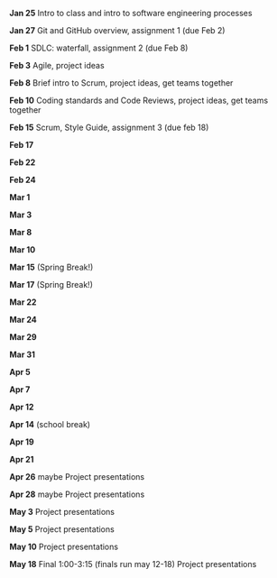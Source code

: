 **Jan 25** Intro to class and intro to software engineering processes

**Jan 27** Git and GitHub overview, assignment 1 (due Feb 2)

**Feb 1** SDLC: waterfall, assignment 2 (due Feb 8)

**Feb 3** Agile, project ideas


**Feb 8** Brief intro to Scrum, project ideas, get teams together

**Feb 10** Coding standards and Code Reviews, project ideas, get teams together


**Feb 15** Scrum, Style Guide, assignment 3 (due feb 18) 

**Feb 17** 


**Feb 22**

**Feb 24**


**Mar 1**

**Mar 3**


**Mar 8**

**Mar 10**


**Mar 15** (Spring Break!)

**Mar 17** (Spring Break!)


**Mar 22**

**Mar 24**


**Mar 29**

**Mar 31**


**Apr 5**

**Apr 7**


**Apr 12**

**Apr 14** (school break)


**Apr 19**

**Apr 21**


**Apr 26** maybe Project presentations

**Apr 28** maybe Project presentations


**May 3** Project presentations

**May 5** Project presentations


**May 10** Project presentations


**May 18** Final 1:00-3:15 (finals run may 12-18) Project presentations

 
